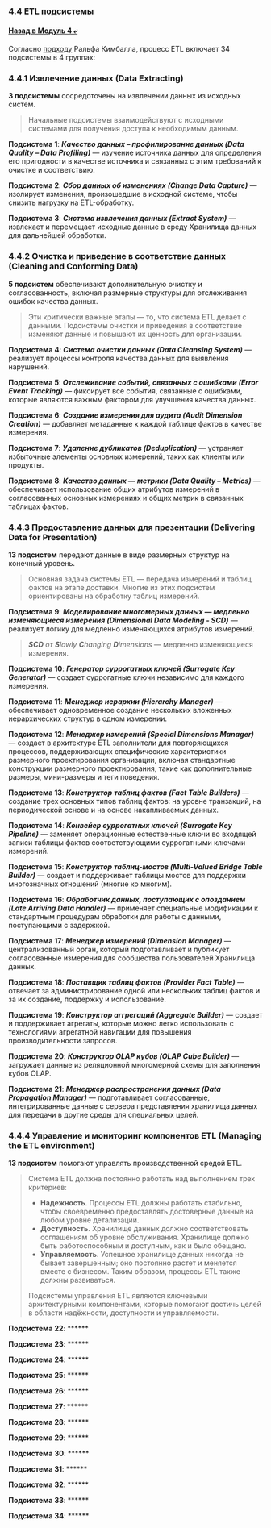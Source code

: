 ### 4.4 ETL подсистемы

#### [Назад в Модуль 4 ⤶](/DE-101/Module4/readme.md)

Согласно [подходу](https://www.kimballgroup.com/data-warehouse-business-intelligence-resources/kimball-techniques/etl-architecture-34-subsystems/) 
Ральфа Кимбалла, процесс ETL включает 34 подсистемы в 4 группах:

### 4.4.1 Извлечение данных (Data Extracting)
**3 подсистемы** сосредоточены на извлечении данных из исходных систем.

> Начальные подсистемы взаимодействуют с исходными системами для получения доступа к необходимым данным.

**Подсистема 1**: ***Качество данных – профилирование данных (Data Quality – Data Profiling)*** — изучение источника 
данных для определения его пригодности в качестве источника и связанных с этим требований к очистке и соответствию.

**Подсистема 2**: ***Сбор данных об изменениях (Change Data Capture)*** — изолирует изменения, произошедшие в исходной 
системе, чтобы снизить нагрузку на ETL-обработку.

**Подсистема 3**: ***Система извлечения данных (Extract System)*** — извлекает и перемещает исходные данные в среду 
Хранилища данных для дальнейшей обработки.

### 4.4.2 Очистка и приведение в соответствие данных (Cleaning and Conforming Data)
**5 подсистем** обеспечивают дополнительную очистку и согласованность, включая размерные структуры для отслеживания 
ошибок качества данных.

> Эти критически важные этапы — то, что система ETL делает с данными.
> Подсистемы очистки и приведения в соответствие изменяют данные и повышают их ценность для организации.

**Подсистема 4**: ***Система очистки данных (Data Cleansing System)*** — реализует процессы контроля качества данных 
для выявления нарушений.

**Подсистема 5**: ***Отслеживание событий, связанных с ошибками (Error Event Tracking)*** — фиксирует все события, 
связанные с ошибками, которые являются важным фактором для улучшения качества данных.

**Подсистема 6**: ***Создание измерения для аудита (Audit Dimension Creation)*** — добавляет метаданные к каждой 
таблице фактов в качестве измерения.

**Подсистема 7**: ***Удаление дубликатов (Deduplication)*** — устраняет избыточные элементы основных измерений, 
таких как клиенты или продукты.

**Подсистема 8**: ***Качество данных — метрики (Data Quality – Metrics)*** — обеспечивает использование общих атрибутов 
измерений в согласованных основных измерениях и общих метрик в связанных таблицах фактов.

### 4.4.3 Предоставление данных для презентации (Delivering Data for Presentation)
**13 подсистем** передают данные в виде размерных структур на конечный уровень.

> Основная задача системы ETL — передача измерений и таблиц фактов на этапе доставки.
> Многие из этих подсистем ориентированы на обработку таблиц измерений.

**Подсистема 9**: ***Моделирование многомерных данных — медленно изменяющиеся измерения 
(Dimensional Data Modeling - SCD)*** — реализует логику для медленно изменяющихся атрибутов 
измерений.

> _**SCD** от **S**lowly **C**hanging **D**imensions_ — медленно изменяющиеся измерения.

**Подсистема 10**: ***Генератор суррогатных ключей (Surrogate Key Generator)*** — создает суррогатные ключи независимо 
для каждого измерения.

**Подсистема 11**: ***Менеджер иерархии (Hierarchy Manager)*** — обеспечивает одновременное создание нескольких 
вложенных иерархических структур в одном измерении.

**Подсистема 12**: ***Менеджер измерений (Special Dimensions Manager)*** — создает в архитектуре ETL заполнители для 
повторяющихся процессов, поддерживающих специфические характеристики размерного проектирования организации, включая 
стандартные конструкции размерного проектирования, такие как дополнительные размеры, мини-размеры и теги поведения.

**Подсистема 13**: ***Конструктор таблиц фактов (Fact Table Builders)*** — создание трех основных типов таблиц фактов: 
на уровне транзакций, на периодической основе и на основе накапливаемых данных.

**Подсистема 14**: ***Конвейер суррогатных ключей (Surrogate Key Pipeline)*** — заменяет операционные естественные ключи 
во входящей записи таблицы фактов соответствующими суррогатными ключами измерений.

**Подсистема 15**: ***Конструктор таблиц-мостов (Multi-Valued Bridge Table Builder)*** — создает и поддерживает таблицы 
мостов для поддержки многозначных отношений (многие ко многим).

**Подсистема 16**: ***Обработчик данных, поступающих с опозданием (Late Arriving Data Handler)*** — применяет 
специальные модификации к стандартным процедурам обработки для работы с данными, поступающими с задержкой.

**Подсистема 17**: ***Менеджер измерений (Dimension Manager)*** — централизованный орган, который подготавливает и 
публикует согласованные измерения для сообщества пользователей Хранилища данных.

**Подсистема 18**: ***Поставщик таблиц фактов (Provider Fact Table)*** — отвечает за администрирование одной или 
нескольких таблиц фактов и за их создание, поддержку и использование.

**Подсистема 19**: ***Конструктор аггрегаций (Aggregate Builder)*** — создает и поддерживает агрегаты, которые можно 
легко использовать с технологиями агрегатной навигации для повышения производительности запросов.

**Подсистема 20**: ***Конструктор OLAP кубов (OLAP Cube Builder)*** — загружает данные из реляционной многомерной схемы 
для заполнения кубов OLAP.

**Подсистема 21**: ***Менеджер распространения данных (Data Propagation Manager)*** — подготавливает согласованные, 
интегрированные данные с сервера представления хранилища данных для передачи в другие среды для специальных целей.

### 4.4.4 Управление и мониторинг компонентов ETL (Managing the ETL environment)    
**13 подсистем** помогают управлять производственной средой ETL.

> Система ETL должна постоянно работать над выполнением трех критериев:
>
> - **Надежность**. Процессы ETL должны работать стабильно, чтобы своевременно предоставлять достоверные данные на любом 
уровне детализации.
> - **Доступность**. Хранилище данных должно соответствовать соглашениям об уровне обслуживания. Хранилище должно быть 
работоспособным и доступным, как и было обещано.
> - **Управляемость**. Успешное хранилище данных никогда не бывает завершенным; оно постоянно растет и меняется вместе 
с бизнесом. Таким образом, процессы ETL также должны развиваться.
>
> Подсистемы управления ETL являются ключевыми архитектурными компонентами, которые помогают достичь целей в области надёжности, доступности и управляемости.

**Подсистема 22**: ******

**Подсистема 23**: ******

**Подсистема 24**: ******

**Подсистема 25**: ******

**Подсистема 26**: ******

**Подсистема 27**: ******

**Подсистема 28**: ******

**Подсистема 29**: ******

**Подсистема 30**: ******

**Подсистема 31**: ******

**Подсистема 32**: ******

**Подсистема 33**: ******

**Подсистема 34**: ******
